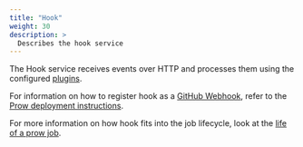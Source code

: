 ```yaml
---
title: "Hook"
weight: 30
description: >
  Describes the hook service
---
```


The Hook service receives events over HTTP and processes them using the configured [plugins][plugins].

For information on how to register hook as a [GitHub Webhook][github-webhook], refer to the [Prow deployment instructions][getting-started-deploy].

For more information on how hook fits into the job lifecycle, look at the [life of a prow job][life-of-a-prow-job].


[github-webhook]: https://developer.github.com/webhooks/
[plugins]: https://docs.prow.k8s.io/docs/components/plugins/
[getting-started-deploy]: https://docs.prow.k8s.io/docs/getting-started-deploy/
[life-of-a-prow-job]: https://docs.prow.k8s.io/docs/life-of-a-prow-job/
